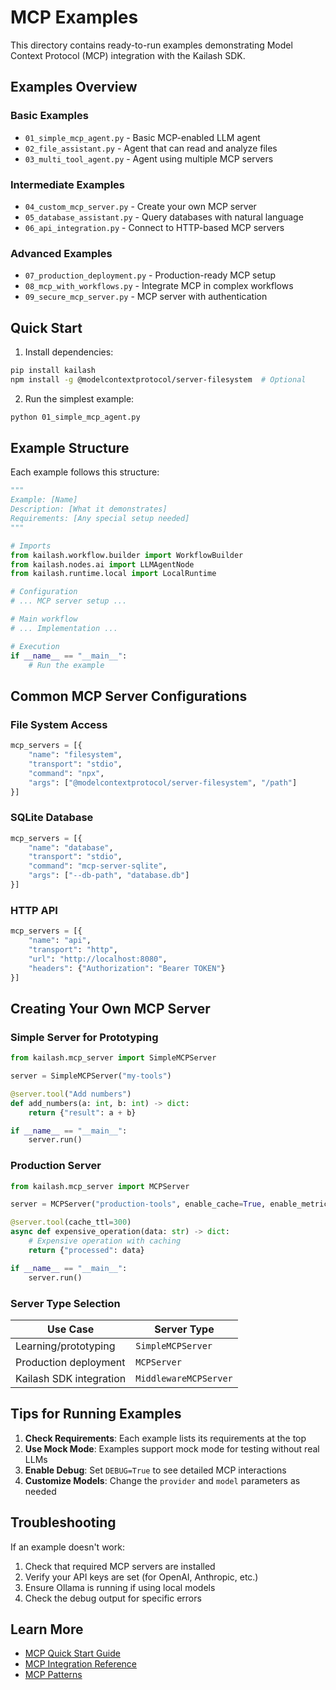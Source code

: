 # MCP Examples

This directory contains ready-to-run examples demonstrating Model Context Protocol (MCP) integration with the Kailash SDK.

## Examples Overview

### Basic Examples
- `01_simple_mcp_agent.py` - Basic MCP-enabled LLM agent
- `02_file_assistant.py` - Agent that can read and analyze files
- `03_multi_tool_agent.py` - Agent using multiple MCP servers

### Intermediate Examples
- `04_custom_mcp_server.py` - Create your own MCP server
- `05_database_assistant.py` - Query databases with natural language
- `06_api_integration.py` - Connect to HTTP-based MCP servers

### Advanced Examples
- `07_production_deployment.py` - Production-ready MCP setup
- `08_mcp_with_workflows.py` - Integrate MCP in complex workflows
- `09_secure_mcp_server.py` - MCP server with authentication

## Quick Start

1. Install dependencies:
```bash
pip install kailash
npm install -g @modelcontextprotocol/server-filesystem  # Optional
```

2. Run the simplest example:
```bash
python 01_simple_mcp_agent.py
```

## Example Structure

Each example follows this structure:
```python
"""
Example: [Name]
Description: [What it demonstrates]
Requirements: [Any special setup needed]
"""

# Imports
from kailash.workflow.builder import WorkflowBuilder
from kailash.nodes.ai import LLMAgentNode
from kailash.runtime.local import LocalRuntime

# Configuration
# ... MCP server setup ...

# Main workflow
# ... Implementation ...

# Execution
if __name__ == "__main__":
    # Run the example
```

## Common MCP Server Configurations

### File System Access
```python
mcp_servers = [{
    "name": "filesystem",
    "transport": "stdio",
    "command": "npx",
    "args": ["@modelcontextprotocol/server-filesystem", "/path"]
}]
```

### SQLite Database
```python
mcp_servers = [{
    "name": "database",
    "transport": "stdio",
    "command": "mcp-server-sqlite",
    "args": ["--db-path", "database.db"]
}]
```

### HTTP API
```python
mcp_servers = [{
    "name": "api",
    "transport": "http",
    "url": "http://localhost:8080",
    "headers": {"Authorization": "Bearer TOKEN"}
}]
```

## Creating Your Own MCP Server

### Simple Server for Prototyping
```python
from kailash.mcp_server import SimpleMCPServer

server = SimpleMCPServer("my-tools")

@server.tool("Add numbers")
def add_numbers(a: int, b: int) -> dict:
    return {"result": a + b}

if __name__ == "__main__":
    server.run()
```

### Production Server
```python
from kailash.mcp_server import MCPServer

server = MCPServer("production-tools", enable_cache=True, enable_metrics=True)

@server.tool(cache_ttl=300)
async def expensive_operation(data: str) -> dict:
    # Expensive operation with caching
    return {"processed": data}

if __name__ == "__main__":
    server.run()
```

### Server Type Selection

| Use Case | Server Type |
|----------|-------------|
| Learning/prototyping | `SimpleMCPServer` |
| Production deployment | `MCPServer` |
| Kailash SDK integration | `MiddlewareMCPServer` |

## Tips for Running Examples

1. **Check Requirements**: Each example lists its requirements at the top
2. **Use Mock Mode**: Examples support mock mode for testing without real LLMs
3. **Enable Debug**: Set `DEBUG=True` to see detailed MCP interactions
4. **Customize Models**: Change the `provider` and `model` parameters as needed

## Troubleshooting

If an example doesn't work:

1. Check that required MCP servers are installed
2. Verify your API keys are set (for OpenAI, Anthropic, etc.)
3. Ensure Ollama is running if using local models
4. Check the debug output for specific errors

## Learn More

- [MCP Quick Start Guide](../../guides/mcp-quickstart.md)
- [MCP Integration Reference](../../cheatsheet/025-mcp-integration.md)
- [MCP Patterns](../../patterns/12-mcp-patterns.md)
